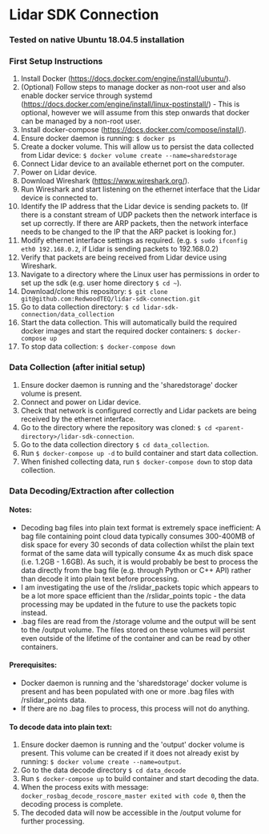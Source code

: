# Lidar SDK Connection

### Tested on native Ubuntu 18.04.5 installation
### First Setup Instructions
1. Install Docker (https://docs.docker.com/engine/install/ubuntu/).
2. (Optional) Follow steps to manage docker as non-root user and also enable docker service through systemd (https://docs.docker.com/engine/install/linux-postinstall/) - This is optional, however we will assume from this step onwards that docker can be managed by a non-root user.
3. Install docker-compose (https://docs.docker.com/compose/install/).
4. Ensure docker daemon is running: `$ docker ps`
5. Create a docker volume. This will allow us to persist the data collected from Lidar device: `$ docker volume create --name=sharedstorage`
6. Connect Lidar device to an available ethernet port on the computer.
8. Power on Lidar device.
7. Download Wireshark (https://www.wireshark.org/).
8. Run Wireshark and start listening on the ethernet interface that the Lidar device is connected to.
9. Identify the IP address that the Lidar device is sending packets to. (If there is a constant stream of UDP packets then the network interface is set up correctly. If there are ARP packets, then the network interface needs to be changed to the IP that the ARP packet is looking for.)
10. Modify ethernet interface settings as required. (e.g. `$ sudo ifconfig eth0 192.168.0.2`, if Lidar is sending packets to 192.168.0.2)
11. Verify that packets are being received from Lidar device using Wireshark.
12. Navigate to a directory where the Linux user has permissions in order to set up the sdk (e.g. user home directory `$ cd ~`).
12. Download/clone this repository: `$ git clone git@github.com:RedwoodTEQ/lidar-sdk-connection.git`
13. Go to data collection directory: `$ cd lidar-sdk-connection/data_collection`
14. Start the data collection. This will automatically build the required docker images and start the required docker containers: `$ docker-compose up`
15. To stop data collection: `$ docker-compose down`

### Data Collection (after initial setup)
1. Ensure docker daemon is running and the 'sharedstorage' docker volume is present.
2. Connect and power on Lidar device.
3. Check that network is configured correctly and Lidar packets are being received by the ethernet interface.
4. Go to the directory where the repository was cloned: `$ cd <parent-directory>/lidar-sdk-connection`.
5. Go to the data collection directory `$ cd data_collection`.
6. Run `$ docker-compose up -d` to build container and start data collection.
7. When finished collecting data, run `$ docker-compose down` to stop data collection.

### Data Decoding/Extraction after collection
#### Notes:
* Decoding bag files into plain text format is extremely space inefficient:
A bag file containing point cloud data typically consumes 300-400MB of disk space for every 30 seconds of data collection whilst the plain text format of the same data will typically consume 4x as much disk space (i.e. 1.2GB - 1.6GB). As such, it is would probably be best to process the data directly from the bag file (e.g. through Python or C++ API) rather than decode it into plain text before processing.
* I am investigating the use of the /rslidar_packets topic which appears to be a lot more space efficient than the /rslidar_points topic - the data processing may be updated in the future to use the packets topic instead.
* .bag files are read from the /storage volume and the output will be sent to the /output volume. The files stored on these volumes will persist even outside of the lifetime of the container and can be read by other containers.
#### Prerequisites:
* Docker daemon is running and the 'sharedstorage' docker volume is present and has been populated with one or more .bag files with /rslidar_points data.
* If there are no .bag files to process, this process will not do anything.
#### To decode data into plain text:
1. Ensure docker daemon is running and the 'output' docker volume is present. This volume can be created if it does not already exist by running: `$ docker volume create --name=output`.
2. Go to the data decode directory `$ cd data_decode`
3. Run `$ docker-compose up` to build container and start decoding the data.
4. When the process exits with message: `docker_rosbag_decode_roscore_master exited with code 0`, then the decoding process is complete.
5. The decoded data will now be accessible in the /output volume for further processing.

